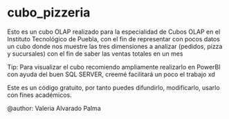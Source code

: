 # cubo_pizzeria

Esto es un cubo OLAP realizado para la especialidad de Cubos OLAP en el Instituto Tecnológico de Puebla, 
con el fin de representar con pocos datos un cubo donde nos muestre las tres dimensiones a analizar (pedidos, pizza y sucursales) con el 
fin de saber las ventas totales en un mes

Tip: Para visualizar el cubo recomiendo ampliamente realizarlo en PowerBI con ayuda del buen SQL SERVER, creemé facilitará un poco el trabajo xd

Este es un código gratuito, por tanto puedes difundirlo, modificarlo, usarlo con fines académicos.

@author: Valeria Alvarado Palma 
